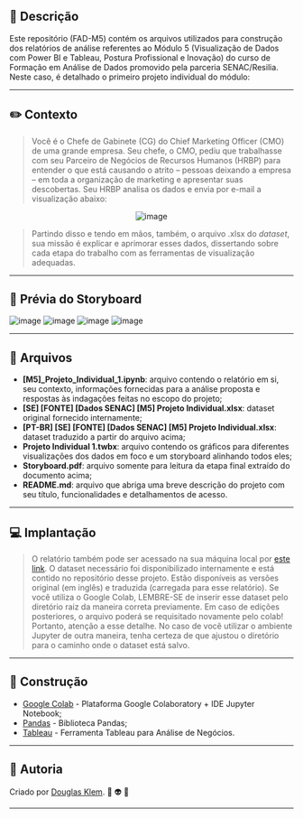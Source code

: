 ## :bookmark_tabs: Descrição ##

Este repositório (FAD-M5) contém os arquivos utilizados para construção dos relatórios de análise referentes ao Módulo 5 (Visualização de Dados com Power BI e Tableau, Postura Profissional e Inovação) do curso de Formação em Análise de Dados promovido pela parceria SENAC/Resilia. Neste caso, é detalhado o primeiro projeto individual do módulo:

---
## :pencil2: Contexto ##

> Você é o Chefe de Gabinete (CG) do Chief Marketing Officer (CMO) de uma grande empresa. Seu chefe, o CMO, pediu que trabalhasse com seu Parceiro de Negócios de Recursos Humanos (HRBP) para entender o que está causando o atrito – pessoas deixando a empresa – em toda a organização de marketing e apresentar suas descobertas. Seu HRBP analisa os dados e envia por e-mail a visualização abaixo:

<div align="center">
  
![image](https://github.com/KlemDoug/FAD-M5/assets/120439075/d6bc48bb-4a14-4a01-b511-da56aa0de932)

</div>

> Partindo disso e tendo em mãos, também, o arquivo .xlsx do *dataset*, sua missão é explicar e aprimorar esses dados, dissertando sobre cada etapa do trabalho com as ferramentas de visualização adequadas.

---
## 🎥 Prévia do Storyboard ##

![image](https://github.com/KlemDoug/FAD-M5/assets/120439075/01342123-d12c-4dfe-9daf-cdbd5a25faf9)
![image](https://github.com/KlemDoug/FAD-M5/assets/120439075/33f0b6b6-1627-4014-990f-9fb20a6826dd)
![image](https://github.com/KlemDoug/FAD-M5/assets/120439075/897284d2-833a-47d9-a7e1-1dae37597122)
![image](https://github.com/KlemDoug/FAD-M5/assets/120439075/6a1c61e4-6222-4e19-a865-357a695aa494)

---
## :open_file_folder: Arquivos ##

* **[M5]_Projeto_Individual_1.ipynb**: arquivo contendo o relatório em si, seu contexto, informações fornecidas para a análise proposta e respostas às indagações feitas no escopo do projeto;
* **[SE] [FONTE] [Dados SENAC] [M5] Projeto Individual.xlsx**: dataset original fornecido internamente;
* **[PT-BR] [SE] [FONTE] [Dados SENAC] [M5] Projeto Individual.xlsx**: dataset traduzido a partir do arquivo acima;
* **Projeto Individual 1.twbx**: arquivo contendo os gráficos para diferentes visualizações dos dados em foco e um storyboard alinhando todos eles;
* **Storyboard.pdf**: arquivo somente para leitura da etapa final extraído do documento acima;
* **README.md**: arquivo que abriga uma breve descrição do projeto com seu título, funcionalidades e detalhamentos de acesso.
---
## :computer: Implantação ##

> O relatório também pode ser acessado na sua máquina local por [este link](https://colab.research.google.com/drive/15LLNePHETAVGi31NFuxLWjZkSnomvYt2?usp=sharing). O dataset necessário foi disponibilizado internamente e está contido no repositório desse projeto. Estão disponíveis as versões original (em inglês) e traduzida (carregada para esse relatório). Se você utiliza o Google Colab, LEMBRE-SE de inserir esse dataset pelo diretório raiz da maneira correta previamente. Em caso de edições posteriores, o arquivo poderá se requisitado novamente pelo colab! Portanto, atenção a esse detalhe. No caso de você utilizar o ambiente Jupyter de outra maneira, tenha certeza de que ajustou o diretório para o caminho onde o dataset está salvo.

---
## :construction: Construção ##

* [Google Colab](https://colab.research.google.com/) - Plataforma Google Colaboratory + IDE Jupyter Notebook;
* [Pandas](https://pandas.pydata.org/) - Biblioteca Pandas;
* [Tableau](https://www.tableau.com/) - Ferramenta Tableau para Análise de Negócios. 

---
## :busts_in_silhouette: Autoria ##

Criado por [Douglas Klem](https://gist.github.com/KlemDoug). :space_invader: :alien: :sparkling_heart: 

---
